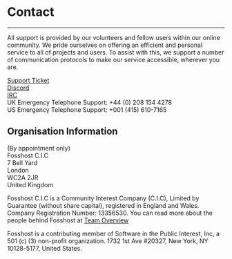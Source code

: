 # Contact
---

All support is provided by our volunteers and fellow users within our online community. We pride ourselves on offering an efficient and personal service to all of projects and users. To assist with this, we support a number of communication protocols to make our service accessible, wherever you are.

[Support Ticket](https://support.fossho.st)     
[Discord](https://discord.gg/8MfNdGK)   
[IRC](https://web.libera.chat/#fosshost)      
UK Emergency Telephone Support: +44 (0) 208 154 4278   
US Emergency Telephone Support: +001 (415) 610-7165

## Organisation Information

(By appointment only)  
Fosshost C.I.C  
7 Bell Yard  
London  
WC2A 2JR  
United Kingdom  

Fosshost C.I.C is a Community Interest Company (C.I.C), Limited by Guarantee (without share capital), registered in England and Wales.  Company Registration Number: 13356530.  You can read more about the people behind Fosshost at [Team Overview](https://docs.fosshost.org/en/home/team)  

Fosshost is a contributing member of Software in the Public Interest, Inc, a 501 (c) (3) non-profit organization. 1732 1st Ave #20327, New York, NY 10128-5177, United States.


